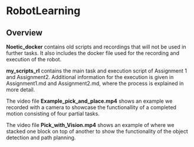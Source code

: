 # RobotLearning

## Overview

**Noetic_docker** contains old scripts and recordings that will not be used in further tasks. It also includes the docker file used for the recording and execution of the robot.

**my_scripts_rl** contains the main task and execution script of Assignment 1 and Assignment2. Additional information for the execution is given in Assignment1.md and Assignment2.md, where the process is explained in more detail.

The video file  **Example_pick_and_place.mp4** shows an example we recorded with a camera to showcase the functionallity of a completed motion consisting of four partial tasks.

The video file **Pick_with_Vision.mp4** shows an example of where we stacked one block on top of another to show the functionality of the object detection and path planning.

